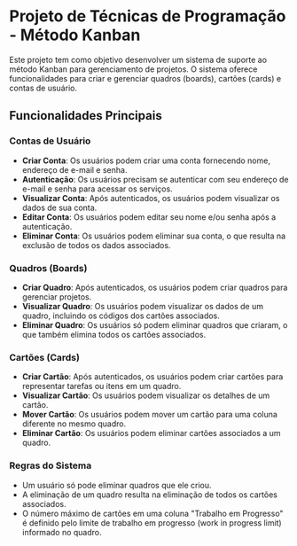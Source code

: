 # Projeto de Técnicas de Programação - Método Kanban

Este projeto tem como objetivo desenvolver um sistema de suporte ao método Kanban para gerenciamento de projetos. O sistema oferece funcionalidades para criar e gerenciar quadros (boards), cartões (cards) e contas de usuário.

## Funcionalidades Principais

### Contas de Usuário

- **Criar Conta**: Os usuários podem criar uma conta fornecendo nome, endereço de e-mail e senha.
- **Autenticação**: Os usuários precisam se autenticar com seu endereço de e-mail e senha para acessar os serviços.
- **Visualizar Conta**: Após autenticados, os usuários podem visualizar os dados de sua conta.
- **Editar Conta**: Os usuários podem editar seu nome e/ou senha após a autenticação.
- **Eliminar Conta**: Os usuários podem eliminar sua conta, o que resulta na exclusão de todos os dados associados.

### Quadros (Boards)

- **Criar Quadro**: Após autenticados, os usuários podem criar quadros para gerenciar projetos.
- **Visualizar Quadro**: Os usuários podem visualizar os dados de um quadro, incluindo os códigos dos cartões associados.
- **Eliminar Quadro**: Os usuários só podem eliminar quadros que criaram, o que também elimina todos os cartões associados.

### Cartões (Cards)

- **Criar Cartão**: Após autenticados, os usuários podem criar cartões para representar tarefas ou itens em um quadro.
- **Visualizar Cartão**: Os usuários podem visualizar os detalhes de um cartão.
- **Mover Cartão**: Os usuários podem mover um cartão para uma coluna diferente no mesmo quadro.
- **Eliminar Cartão**: Os usuários podem eliminar cartões associados a um quadro.

### Regras do Sistema

- Um usuário só pode eliminar quadros que ele criou.
- A eliminação de um quadro resulta na eliminação de todos os cartões associados.
- O número máximo de cartões em uma coluna "Trabalho em Progresso" é definido pelo limite de trabalho em progresso (work in progress limit) informado no quadro.
